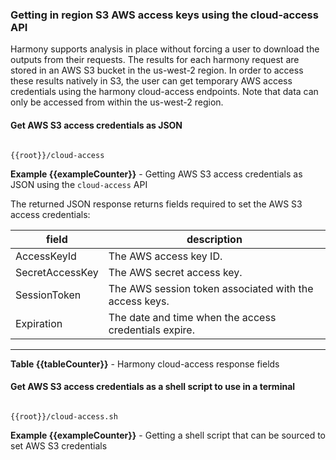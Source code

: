 ### <a name="cloud-access-details"></a> Getting in region S3 AWS access keys using the cloud-access API

Harmony supports analysis in place without forcing a user to download the outputs from their requests. The results for each harmony request are stored in an AWS S3 bucket in the us-west-2 region. In order to access these results natively in S3, the user can get temporary AWS access credentials using the harmony cloud-access endpoints. Note that data can only be accessed from within the us-west-2 region.

#### Get AWS S3 access credentials as JSON

```

{{root}}/cloud-access

```
**Example {{exampleCounter}}** - Getting AWS S3 access credentials as JSON using the `cloud-access` API

The returned JSON response returns fields required to set the AWS S3 access credentials:

| field | description                                                   |
|-------|---------------------------------------------------------------|
| AccessKeyId | The AWS access key ID.                                  |
| SecretAccessKey  | The AWS secret access key.                         |
| SessionToken | The AWS session token associated with the access keys. |
| Expiration | The date and time when the access credentials expire.    |
---
**Table {{tableCounter}}** - Harmony cloud-access response fields

#### Get AWS S3 access credentials as a shell script to use in a terminal

```

{{root}}/cloud-access.sh

```
**Example {{exampleCounter}}** - Getting a shell script that can be sourced to set AWS S3 credentials

